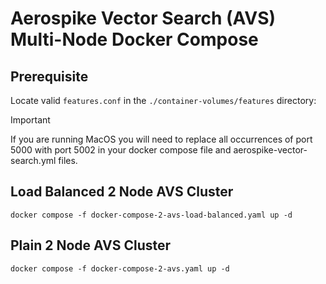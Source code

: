 # Aerospike Vector Search (AVS) Multi-Node Docker Compose

## Prerequisite
Locate valid `features.conf` in the `./container-volumes/features` directory:

> [!IMPORTANT]
> If you are running MacOS you will need to replace all occurrences of port 5000 with 
> port 5002 in your docker compose file and aerospike-vector-search.yml files.

## Load Balanced 2 Node AVS Cluster
```shell
docker compose -f docker-compose-2-avs-load-balanced.yaml up -d
```

## Plain 2 Node AVS Cluster
```shell
docker compose -f docker-compose-2-avs.yaml up -d
```


